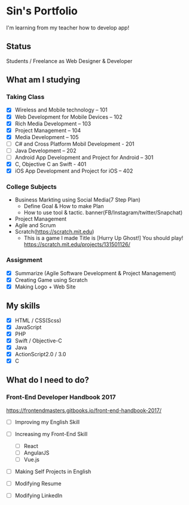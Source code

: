 # Sin's Portfolio

I'm learning from my teacher how to develop app!

## Status
Students / Freelance as Web Designer & Developer

## What am I studying
### Taking Class
- [x] Wireless and Mobile technology – 101
- [x] Web Development for Mobile Devices – 102
- [x] Rich Media Development – 103
- [x] Project Management – 104
- [x] Media Development – 105
- [ ] C# and Cross Platform Mobil Development - 201
- [ ] Java Development – 202
- [ ] Android App Development and Project for Android – 301
- [x] C, Objective C an Swift - 401
- [x] iOS App Development and Project for iOS – 402

### College Subjects
- Business Markting using Social Media(7 Step Plan) 
  - Define Goal & How to make Plan
  - How to use tool & tactic. banner(FB/Instagram/twitter/Snapchat)
- Project Management
- Agile and Scrum
- Scratch(https://scratch.mit.edu)
  - This is a game I made
    Title is [Hurry Up Ghost!] You should play!
https://scratch.mit.edu/projects/131501126/

### Assignment
- [x] Summarize (Agile Software Development & Project Management)
- [x] Creating Game using Scratch
- [x] Making Logo + Web Site

## My skills
- [x] HTML / CSS(Scss)
- [x] JavaScript
- [x] PHP
- [x] Swift / Objective-C
- [x] Java
- [x] ActionScript2.0 / 3.0
- [x] C

## What do I need to do?
### Front-End Developer Handbook 2017
https://frontendmasters.gitbooks.io/front-end-handbook-2017/
- [ ] Improving my English Skill
- [ ] Increasing my Front-End Skill
  - [ ] React
  - [ ] AngularJS
  - [ ] Vue.js
- [ ] Making Self Projects in English
- [ ] Modifying Resume
- [ ] Modifying LinkedIn

